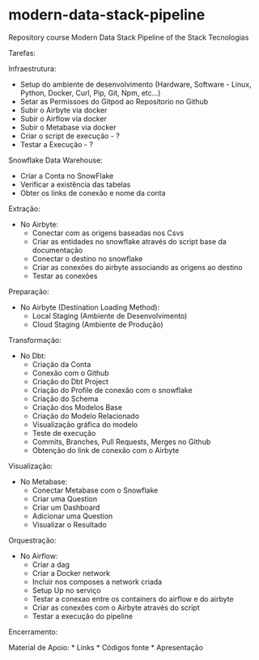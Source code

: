# modern-data-stack-pipeline
Repository course Modern Data Stack Pipeline of the Stack Tecnologias

Tarefas:

Infraestrutura:
* Setup do ambiente de desenvolvimento (Hardware, Software - Linux, Python, Docker, Curl, Pip, Git, Npm, etc...)
* Setar as Permissoes do Gitpod ao Repositorio no Github
* Subir o Airbyte via docker
* Subir o Airflow via docker
* Subir o Metabase via docker
* Criar o script de execução - ?
* Testar a Execução - ?

Snowflake Data Warehouse:
* Criar a Conta no SnowFlake
* Verificar a existência das tabelas
* Obter os links de conexão e nome da conta

Extração:
* No Airbyte:
    * Conectar com as origens baseadas nos Csvs
    * Criar as entidades no snowflake através do script base da documentação
    * Conectar o destino no snowflake
    * Criar as conexões do airbyte associando as origens ao destino
    * Testar as conexões

Preparação:
* No Airbyte (Destination Loading Method):
    * Local Staging (Ambiente de Desenvolvimento)
    * Cloud Staging (Ambiente de Produção)

Transformação:
* No Dbt:
    * Criação da Conta 
    * Conexão com o Github
    * Criação do Dbt Project
    * Criação do Profile de conexão com o snowflake
    * Criação do Schema
    * Criação dos Modelos Base
    * Criação do Modelo Relacionado
    * Visualização gráfica do modelo
    * Teste de execução
    * Commits, Branches, Pull Requests, Merges no Github
    * Obtenção do link de conexão com o Airbyte

Visualização:
* No Metabase:
    * Conectar Metabase com o Snowflake
    * Criar uma Question
    * Criar um Dashboard
    * Adicionar uma Question
    * Visualizar o Resultado

Orquestração:
* No Airflow:
    * Criar a dag
    * Criar a Docker network
    * Incluir nos composes a network criada
    * Setup Up no serviço
    * Testar a conexao entre os containers do airflow e do airbyte
    * Criar as conexões com o Airbyte através do script
    * Testar a execução do pipeline

Encerramento:

Material de Apoio:
    * Links
    * Códigos fonte
    * Apresentação
